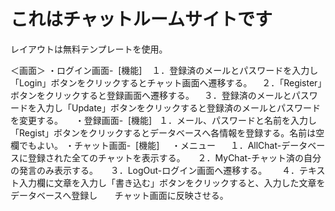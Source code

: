 # これはチャットルームサイトです

レイアウトは無料テンプレートを使用。

＜画面＞
・ログイン画面-
  [機能]
    １．登録済のメールとパスワードを入力し「Login」ボタンをクリックするとチャット画面へ遷移する。
    ２．「Register」ボタンをクリックすると登録画面へ遷移する。
    ３．登録済のメールとパスワードを入力し「Update」ボタンをクリックすると登録済のメールとパスワードを変更する。
    
・登録画面-
  [機能]
    １．メール、パスワードと名前を入力し「Regist」ボタンをクリックするとデータベースへ各情報を登録する。名前は空欄でもよい。
・チャット画面-
  [機能]
     ・メニュー
      １．AllChat-データベースに登録された全てのチャットを表示する。
      ２．MyChat-チャット済の自分の発言のみ表示する。
      ３．LogOut-ログイン画面へ遷移する。
      ４．テキスト入力欄に文章を入力し「書き込む」ボタンをクリックすると、入力した文章をデータベースへ登録し
        チャット画面に反映させる。
